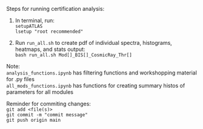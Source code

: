 Steps for running certification analysis:

1. In terminal, run: <br/>
`setupATLAS` <br/>
`lsetup "root recommended"`<br/>

2. Run `run_all.sh` to create pdf of individual spectra, histograms, heatmaps, and stats output: <br/>
`bash run_all.sh Mod[]_BIS[]_CosmicRay_Thr[]`

Note:<br/> `analysis_functions.ipynb` has filtering functions and workshopping material for .py files<br/>
`all_mods_functions.ipynb` has functions for creating summary histos of parameters for all modules <br/>

Reminder for commiting changes: <br/>
`git add <file(s)>` <br/>
`git commit -m "commit message"` <br/>
`git push origin main` <br/>

